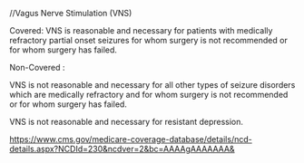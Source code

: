 //Vagus Nerve Stimulation (VNS)

Covered:
VNS is reasonable and necessary for patients with medically refractory partial onset seizures for whom surgery is not recommended or for whom surgery has failed.

Non-Covered :

VNS is not reasonable and necessary for all other types of seizure disorders which are medically refractory and for whom surgery is not recommended or for whom surgery has failed.

VNS is not reasonable and necessary for resistant depression.

https://www.cms.gov/medicare-coverage-database/details/ncd-details.aspx?NCDId=230&ncdver=2&bc=AAAAgAAAAAAA&
